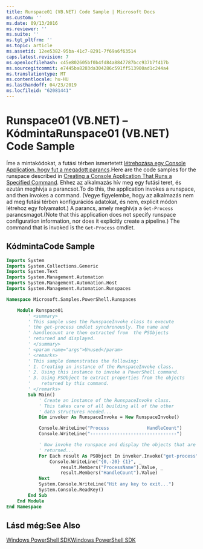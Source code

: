 ```yaml
---
title: Runspace01 (VB.NET) Code Sample | Microsoft Docs
ms.custom: ''
ms.date: 09/13/2016
ms.reviewer: ''
ms.suite: ''
ms.tgt_pltfrm: ''
ms.topic: article
ms.assetid: 12ee5382-95ba-41c7-8291-7f69a6f63514
caps.latest.revision: 7
ms.openlocfilehash: c45e802605bf0b4fd84a8847787bcc937b7f417b
ms.sourcegitcommit: e7445ba8203da304286c591ff513900ad1c244a4
ms.translationtype: MT
ms.contentlocale: hu-HU
ms.lasthandoff: 04/23/2019
ms.locfileid: "62081441"
---
```

# <a name="runspace01-vbnet-code-sample"></a><span data-ttu-id="5aab3-102">Runspace01 (VB.NET) – Kódminta</span><span class="sxs-lookup"><span data-stu-id="5aab3-102">Runspace01 (VB.NET) Code Sample</span></span>

<span data-ttu-id="5aab3-103">Íme a mintakódokat, a futási térben ismertetett [létrehozása egy Console Application, hogy fut a megadott parancs](http://msdn.microsoft.com/en-us/793a6570-a072-4799-840b-172f28ce620e).</span><span class="sxs-lookup"><span data-stu-id="5aab3-103">Here are the code samples for the runspace described in [Creating a Console Application That Runs a Specified Command](http://msdn.microsoft.com/en-us/793a6570-a072-4799-840b-172f28ce620e).</span></span> <span data-ttu-id="5aab3-104">Ehhez az alkalmazás hív meg egy futási teret, és ezután meghívja a parancsot.</span><span class="sxs-lookup"><span data-stu-id="5aab3-104">To do this, the application invokes a runspace, and then invokes a command.</span></span> <span data-ttu-id="5aab3-105">(Vegye figyelembe, hogy az alkalmazás nem ad meg futási térben konfigurációs adatokat, és nem, explicit módon létrehoz egy folyamatot.) A parancs, amely meghívja a `Get-Process` parancsmagot.</span><span class="sxs-lookup"><span data-stu-id="5aab3-105">(Note that this application does not specify runspace configuration information, nor does it explicitly create a pipeline.) The command that is invoked is the `Get-Process` cmdlet.</span></span>

## <a name="code-sample"></a><span data-ttu-id="5aab3-106">Kódminta</span><span class="sxs-lookup"><span data-stu-id="5aab3-106">Code Sample</span></span>

```vb
Imports System
Imports System.Collections.Generic
Imports System.Text
Imports System.Management.Automation
Imports System.Management.Automation.Host
Imports System.Management.Automation.Runspaces

Namespace Microsoft.Samples.PowerShell.Runspaces

    Module Runspace01
        ' <summary>
        ' This sample uses the RunspaceInvoke class to execute
        ' the get-process cmdlet synchronously. The name and
        ' handlecount are then extracted from  the PSObjects
        ' returned and displayed.
        ' </summary>
        ' <param name="args">Unused</param>
        ' <remarks>
        ' This sample demonstrates the following:
        ' 1. Creating an instance of the RunspaceInvoke class.
        ' 2. Using this instance to invoke a PowerShell command.
        ' 3. Using PSObject to extract properties from the objects
        '    returned by this command.
        ' </remarks>
        Sub Main()
            ' Create an instance of the RunspaceInvoke class.
            ' This takes care of all building all of the other
            ' data structures needed...
            Dim invoker As RunspaceInvoke = New RunspaceInvoke()

            Console.WriteLine("Process              HandleCount")
            Console.WriteLine("--------------------------------")

            ' Now invoke the runspace and display the objects that are
            ' returned...
            For Each result As PSObject In invoker.Invoke("get-process")
                Console.WriteLine("{0,-20} {1}", _
                    result.Members("ProcessName").Value, _
                    result.Members("HandleCount").Value)
            Next
            System.Console.WriteLine("Hit any key to exit...")
            System.Console.ReadKey()
        End Sub
    End Module
End Namespace
```

<!-- TODO!!!: [!code-csharp[Runspace01.vb](../../powershell-sdk-samples/SDK-2.0/vb/Runspace01/Runspace01.vb#L09-L53 "Runspace01.vb")] -->

## <a name="see-also"></a><span data-ttu-id="5aab3-107">Lásd még:</span><span class="sxs-lookup"><span data-stu-id="5aab3-107">See Also</span></span>

[<span data-ttu-id="5aab3-108">Windows PowerShell SDK</span><span class="sxs-lookup"><span data-stu-id="5aab3-108">Windows PowerShell SDK</span></span>](../windows-powershell-reference.md)